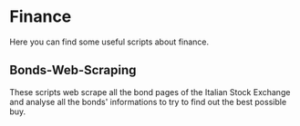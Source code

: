 # Finance
Here you can find some useful scripts about finance.

## Bonds-Web-Scraping
These scripts web scrape all the bond pages of the Italian Stock Exchange and analyse all the bonds' informations to try to find out the best possible buy.

